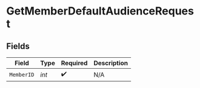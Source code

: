 # GetMemberDefaultAudienceRequest


## Fields

| Field              | Type               | Required           | Description        |
| ------------------ | ------------------ | ------------------ | ------------------ |
| `MemberID`         | *int*              | :heavy_check_mark: | N/A                |